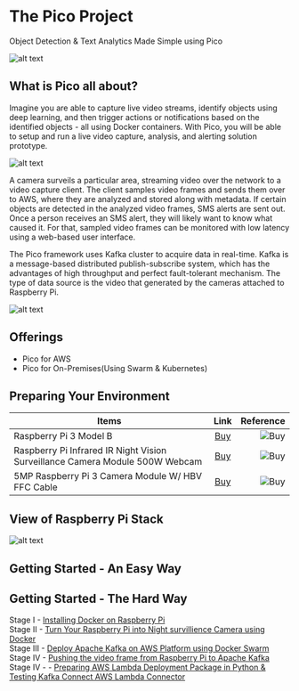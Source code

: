 # The Pico Project

Object Detection & Text Analytics Made Simple using Pico

![alt text](https://github.com/collabnix/pico/blob/master/images/thepicoproject1.png "My Image")



## What is Pico all about?


Imagine you are able to capture live video streams, identify objects using deep learning, and then trigger actions or notifications based on the identified objects - all using Docker containers. With Pico, you will be able to setup and run a live video capture, analysis, and alerting solution prototype.

![alt text](https://github.com/collabnix/pico/blob/master/images/pico-project-arch.png)

                            

A camera surveils a particular area, streaming video over the network to a video capture client. The client samples video frames and sends them over to AWS, where they are analyzed and stored along with metadata. If certain objects are detected in the analyzed video frames, SMS alerts are sent out. Once a person receives an SMS alert, they will likely want to know what caused it. For that, sampled video frames can be monitored with low latency using a web-based user interface.

The Pico framework uses Kafka cluster to acquire data in real-time. Kafka is a message-based distributed publish-subscribe system, which has the advantages of high throughput and perfect fault-tolerant mechanism. The type of data source is the video that generated by the cameras attached to Raspberry Pi. 


![alt text](https://github.com/collabnix/pico/blob/master/images/pico_in_3_steps.png)


## Offerings

- Pico for AWS
- Pico for On-Premises(Using Swarm & Kubernetes)

## Preparing Your Environment

|Items        |   Link        | Reference  |
| ------------- |:-------------:| -----:|
| Raspberry Pi 3 Model B| [Buy](https://robu.in/product/latest-raspberry-pi-3-model-b-original/ref/60/) | ![Buy](https://github.com/collabnix/pico/blob/master/images/pibox.png) |
| Raspberry Pi Infrared IR Night Vision Surveillance Camera Module 500W Webcam | [Buy](https://robu.in/product/raspberry-pi-infrared-ir-night-vision-surveillance-camera-module-500w-webcam/ref/60/) | ![Buy](https://github.com/collabnix/pico/blob/master/images/picbox2.png/)| 
| 5MP Raspberry Pi 3 Camera Module W/ HBV FFC Cable | [Buy](https://robu.in/product/5mp-raspberry-pi-camera-module-w-hbv-ffc-cable/ref/60) | ![Buy](https://github.com/collabnix/pico/blob/master/images/pibox3.png)| 


## View of Raspberry Pi Stack

![alt text](https://github.com/collabnix/pico/blob/master/images/rasp_cluster.jpg)

## Getting Started - An Easy Way

<TBD>


## Getting Started - The Hard Way

Stage I - [Installing Docker on Raspberry Pi](https://github.com/collabnix/pico/tree/master/getting-started)<br>
Stage II - [Turn Your Raspberry Pi into Night survillience Camera using Docker](http://collabnix.com/turn-your-raspberry-pi-into-low-cost-cctv-surveillance-camerawith-night-vision-in-5-minutes-using-docker/)<br>
Stage III -  [Deploy Apache Kafka on AWS Platform using Docker Swarm](https://github.com/collabnix/pico/blob/master/kafka/README.md)<br>
Stage IV - [Pushing the video frame from Raspberry Pi to Apache Kafka](https://github.com/collabnix/pico/blob/master/kafka/producer-consumer.md) <br>
Stage IV - []() - [Preparing AWS Lambda Deployment Package in Python & Testing Kafka Connect AWS Lambda Connector](https://github.com/collabnix/pico/blob/master/lambda/README.md)<br>



